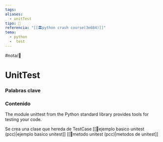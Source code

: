 ```yaml
---
tags: 
aliases:
  - unitTest
tipo: 📑
referencia: "[[🏛️python crash course(3e684)]]"
tema:
  - python
  -  test
---
```


#nota/📑


# UnitTest

### Palabras clave




### Contenido

 
​The module unittest from the Python standard library provides tools for testing your code. 



Se crea una clase que hereda de  TestCase 
[[📑ejemplo basico unitest (pcc)|ejemplo basico unitest]]
[[📑metodo unitest (pcc)|metodos de unitest]]